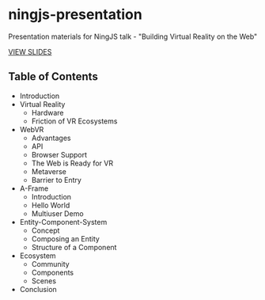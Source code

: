 # ningjs-presentation

Presentation materials for NingJS talk - "Building Virtual Reality on the Web"

[VIEW SLIDES](https://ngokevin.github.io/ningjs-presentation)

## Table of Contents

- Introduction
- Virtual Reality
  - Hardware
  - Friction of VR Ecosystems
- WebVR
  - Advantages
  - API
  - Browser Support
  - The Web is Ready for VR
  - Metaverse
  - Barrier to Entry
- A-Frame
  - Introduction
  - Hello World
  - Multiuser Demo
- Entity-Component-System
  - Concept
  - Composing an Entity
  - Structure of a Component
- Ecosystem
  - Community
  - Components
  - Scenes
- Conclusion
